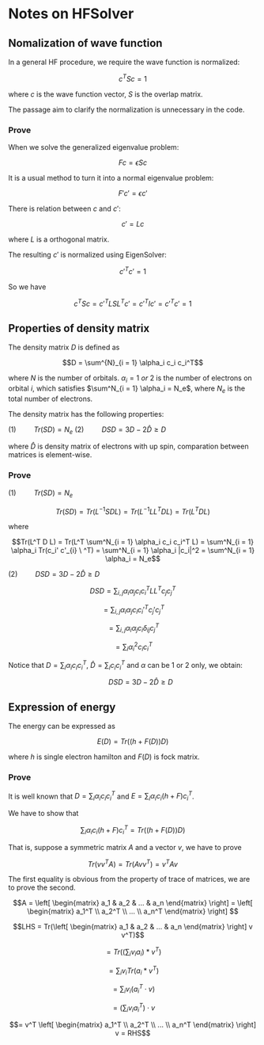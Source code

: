 # Notes on HFSolver

## Nomalization of wave function

In a general HF procedure, we require the wave function is normalized:

$$c^T S c = 1$$

where $c$ is the wave function vector, $S$ is the overlap matrix.

The passage aim to clarify the normalization is unnecessary in the code.

### Prove

When we solve the generalized eigenvalue problem:

$$F c = \epsilon S c$$

It is a usual method to turn it into a normal eigenvalue problem:

$$F' c' = \epsilon c'$$

There is relation between $c$ and $c'$:

$$c' = L c$$

where $L$ is a orthogonal matrix.

The resulting $c'$ is normalized using EigenSolver:

$$c'^T c' = 1$$

So we have

$$c^T S c = c'^T L S L^T c' = c'^T I c' = c'^T c' = 1$$

## Properties of density matrix

The density matrix $D$ is defined as

$$D = \sum^{N}_{i = 1} \alpha_i c_i c_i^T$$

where $N$ is the number of orbitals.
$\alpha_i = 1\ or\ 2$ is the number of electrons on orbital $i$, which satisfies $\sum^N_{i = 1} \alpha_i = N_e$, where $N_e$ is the total number of electrons.

The density matrix has the following properties:

(1) $\qquad Tr(SD) = N_e$
(2) $\qquad DSD = 3D - 2 \hat{D} \ge D$

where $\hat{D}$ is density matrix of electrons with up spin, comparation between matrices is element-wise.

### Prove

(1) $\qquad Tr(SD) = N_e$

$$Tr(SD) = Tr(L^{-1}SDL) = Tr(L^{-1}LL^TDL) = Tr(L^TDL)$$

where

$$Tr(L^T D L) = Tr(L^T \sum^N_{i = 1} \alpha_i c_i c_i^T L) = \sum^N_{i = 1} \alpha_i Tr(c_i' c'_{i} \ ^T) = \sum^N_{i = 1} \alpha_i |c_i|^2 = \sum^N_{i = 1} \alpha_i = N_e$$

(2) $\qquad DSD = 3D - 2 \hat{D} \ge D$

$$DSD = \sum_{i, j} \alpha_i \alpha_j c_i c_i^T L L^T c_j c_j^T$$

$$= \sum_{i, j} \alpha_i \alpha_j c_i c_i'^T c_j' c_j^T$$

$$= \sum_{i, j} \alpha_i \alpha_j c_i \delta_{ij} c_j^T$$

$$= \sum_i \alpha_i^2  c_i c_i^T$$

Notice that $D = \sum_i \alpha_i  c_i c_i^T$, $\hat{D} = \sum_i c_i c_i^T$ and $\alpha$ can be 1 or 2 only, we obtain:

$$\qquad DSD = 3D - 2 \hat{D} \ge D$$

## Expression of energy

The energy can be expressed as

$$E(D) = Tr((h + F(D))D)$$

where $h$ is single electron hamilton and $F(D)$ is fock matrix.

### Prove

It is well known that $D = \sum_i \alpha_i  c_i c_i^T$ and $E = \sum_i \alpha_i  c_i (h + F) c_i^T$.

We have to show that

$$\sum_i \alpha_i  c_i (h + F) c_i^T = Tr((h + F(D))D)$$

That is, suppose a symmetric matrix $A$ and a vector $v$, we have to prove

$$Tr(v v^T A) = Tr(A v v^T) = v^T A v$$

The first equality is obvious from the property of trace of matrices, we are to prove the second.

$$A = \left[ \begin{matrix} a_1 & a_2 & ... & a_n \end{matrix} \right] = \left[ \begin{matrix} a_1^T \\ a_2^T \\ ... \\ a_n^T \end{matrix} \right] $$

$$LHS = Tr(\left[ \begin{matrix} a_1 & a_2 & ... & a_n \end{matrix} \right] v v^T)$$

$$= Tr((\sum_i v_i a_i) * v^T)$$

$$= \sum_i v_i Tr(a_i * v^T)$$

$$= \sum_i v_i (a_i^T \cdot v)$$

$$= (\sum_i v_i a_i^T) \cdot v$$

$$= v^T \left[ \begin{matrix} a_1^T \\ a_2^T \\ ... \\ a_n^T \end{matrix} \right] v = RHS$$
